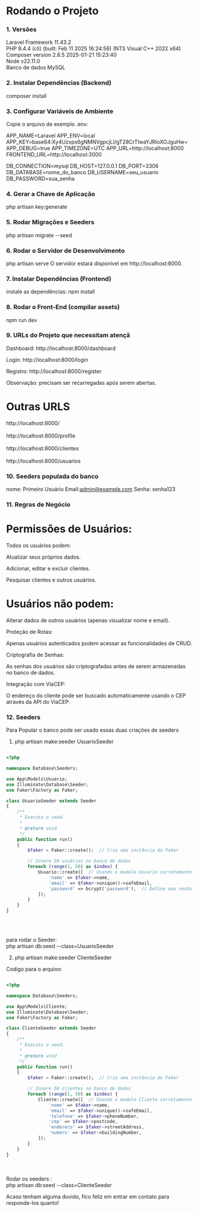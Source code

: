 # Rodando o Projeto

### 1. Versões

Laravel Framework 11.43.2 <br/>
PHP 8.4.4 (cli) (built: Feb 11 2025 16:24:56) (NTS Visual C++ 2022 x64) <br/>
Composer version 2.8.5 2025-01-21 15:23:40 <br/>
Node v22.11.0<br/>
Banco de dados MySQL


### 2. **Instalar Dependências (Backend)**


composer install


### 3. Configurar Variáveis de Ambiente
Copie o arquivo de exemplo .env:

APP_NAME=Laravel
APP_ENV=local
APP_KEY=base64:Xy4Uzxps6gNMNVgpcjLI/gT28CrTlwaYJRIoXOJguHw=
APP_DEBUG=true
APP_TIMEZONE=UTC
APP_URL=http://localhost:8000
FRONTEND_URL=http://localhost:3000

DB_CONNECTION=mysql
DB_HOST=127.0.0.1
DB_PORT=3306
DB_DATABASE=nome_do_banco
DB_USERNAME=seu_usuario
DB_PASSWORD=sua_senha


### 4. Gerar a Chave de Aplicação
php artisan key:generate


### 5. Rodar Migrações e Seeders
php artisan migrate --seed


### 6. Rodar o Servidor de Desenvolvimento
php artisan serve
O servidor estará disponível em http://localhost:8000.

### 7. Instalar Dependências (Frontend)
instale as dependências:
npm install


### 8. Rodar o Front-End (compilar assets)
npm run dev

### 9. URLs do Projeto que necessitam atençã
Dashboard: http://localhost:8000/dashboard

Login: http://localhost:8000/login

Registro: http://localhost:8000/register

Observação: precisam ser recarregadas após serem abertas.

# Outras URLS
http://localhost:8000/ <br/><br/>
http://localhost:8000/profile <br/><br/>
http://localhost:8000/clientes <br/><br/>
http://localhost:8000/usuarios

### 10. Seeders populada do banco 
nome: Primeiro Usuário
Email:admin@example.com
Senha: senha123

### 11. Regras de Negócio 

# Permissões de Usuários:

Todos os usuários podem:

Atualizar seus próprios dados.

Adicionar, editar e excluir clientes.

Pesquisar clientes e outros usuários.

# Usuários não podem:

Alterar dados de outros usuários (apenas visualizar nome e email).

Proteção de Rotas:

Apenas usuários autenticados podem acessar as funcionalidades de CRUD.

Criptografia de Senhas:

As senhas dos usuários são criptografadas antes de serem armazenadas no banco de dados.

Integração com ViaCEP:

O endereço do cliente pode ser buscado automaticamente usando o CEP através da API do ViaCEP.

### 12. Seeders

Para Popular o banco pode ser usado essas duas criações de seeders

1. php artisan make:seeder UsuarioSeeder

```php

<?php

namespace Database\Seeders;

use App\Models\Usuario;
use Illuminate\Database\Seeder;
use Faker\Factory as Faker;

class UsuarioSeeder extends Seeder
{
    /**
     * Executa o seed.
     *
     * @return void
     */
    public function run()
    {
        $faker = Faker::create();  // Cria uma instância do Faker

        // Insere 50 usuários no banco de dados
        foreach (range(1, 50) as $index) {
            Usuario::create([  // Usando o modelo Usuario corretamente
                'name' => $faker->name,
                'email' => $faker->unique()->safeEmail,
                'password' => bcrypt('password'),  // Define uma senha padrão
            ]);
        }
    }
}
```

<br/> <br/>

para rodar o Seeder: <br/>
php artisan db:seed --class=UsuarioSeeder


2. php artisan make:seeder ClienteSeeder



Codigo para o arquivo:

```php

<?php

namespace Database\Seeders;

use App\Models\Cliente; 
use Illuminate\Database\Seeder;
use Faker\Factory as Faker;

class ClienteSeeder extends Seeder
{
    /**
     * Executa o seed.
     *
     * @return void
     */
    public function run()
    {
        $faker = Faker::create();  // Cria uma instância do Faker

        // Insere 50 clientes no banco de dados
        foreach (range(1, 50) as $index) {
            Cliente::create([  // Usando o modelo Cliente corretamente
                'nome' => $faker->name,
                'email' => $faker->unique()->safeEmail,
                'telefone' => $faker->phoneNumber,
                'cep' => $faker->postcode,
                'endereco' => $faker->streetAddress,
                'numero' => $faker->buildingNumber,
            ]);
        }
    }
}
```


<br/> <br/>
Rodar os seeders :<br/>
php artisan db:seed --class=ClienteSeeder

Acaso tenham alguma duvido, fico feliz em entrar em contato para responde-los quanto!
